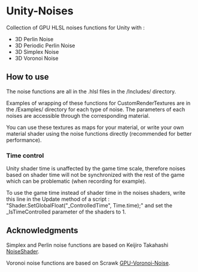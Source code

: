 # Unity-Noises

Collection of GPU HLSL noises functions for Unity with :

- 3D Perlin Noise
- 3D Periodic Perlin Noise
- 3D Simplex Noise
- 3D Voronoi Noise

## How to use

The noise functions are all in the .hlsl files in the /Includes/ directory.

Examples of wrapping of these functions for CustomRenderTextures are in the /Examples/ directory for each type of noise. The parameters of each noises are accessible through the corresponding material.

You can use these textures as maps for your material, or write your own material shader using the noise functions directly (recommended for better performance).

### Time control

Unity shader time is unaffected by the game time scale, therefore noises based on shader time will not be synchronized with the rest of the game which can be problematic (when recording for example).

To use the game time instead of shader time in the noises shaders, write this line in the Update method of a script : "Shader.SetGlobalFloat("_ControlledTime", Time.time);" and set the _IsTimeControlled parameter of the shaders to 1.

## Acknowledgments

Simplex and Perlin noise functions are based on Keijiro Takahashi [NoiseShader](https://github.com/keijiro/NoiseShader/).

Voronoi noise functions are based on Scrawk [GPU-Voronoi-Noise](https://github.com/Scrawk/GPU-Voronoi-Noise).
